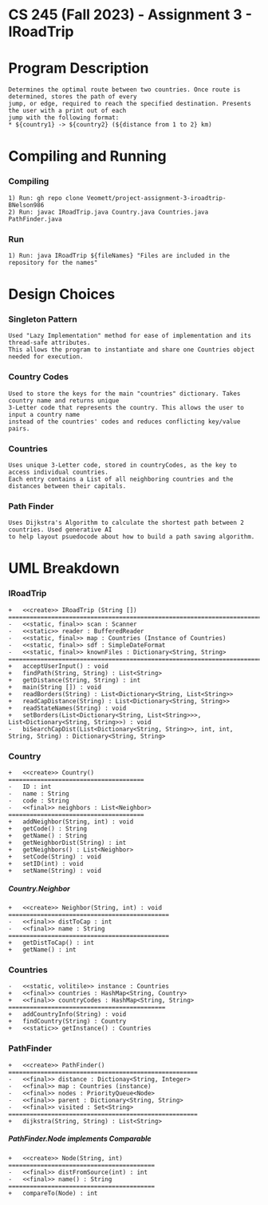# CS 245 (Fall 2023) - Assignment 3 - IRoadTrip


 

# Program Description

    Determines the optimal route between two countries. Once route is determined, stores the path of every 
    jump, or edge, required to reach the specified destination. Presents the user with a print out of each
    jump with the following format:
    * ${country1} -> ${country2} (${distance from 1 to 2} km)

#   Compiling and Running

###  Compiling

    1) Run: gh repo clone Veomett/project-assignment-3-iroadtrip-BNelson986
    2) Run: javac IRoadTrip.java Country.java Countries.java PathFinder.java

###  Run
    1) Run: java IRoadTrip ${fileNames} "Files are included in the repository for the names"



    

#   Design Choices

###  Singleton Pattern
    
    Used "Lazy Implementation" method for ease of implementation and its thread-safe attributes. 
    This allows the program to instantiate and share one Countries object needed for execution.

### Country Codes
    
    Used to store the keys for the main "countries" dictionary. Takes country name and returns unique 
    3-Letter code that represents the country. This allows the user to input a country name
    instead of the countries' codes and reduces conflicting key/value pairs.

### Countries

    Uses unique 3-Letter code, stored in countryCodes, as the key to access individual countries. 
    Each entry contains a List of all neighboring countries and the distances between their capitals.

### Path Finder
    
    Uses Dijkstra's Algorithm to calculate the shortest path between 2 countries. Used generative AI
    to help layout psuedocode about how to build a path saving algorithm.

#   UML Breakdown

###  IRoadTrip
    +   <<create>> IRoadTrip (String [])
    =============================================================================================================
    -   <<static, final>> scan : Scanner
    -   <<static>> reader : BufferedReader
    -   <<static, final>> map : Countries (Instance of Countries)
    -   <<static, final>> sdf : SimpleDateFormat
    -   <<static, final>> knownFiles : Dictionary<String, String>
    =============================================================================================================
    +   acceptUserInput() : void
    +   findPath(String, String) : List<String>
    +   getDistance(String, String) : int
    +   main(String []) : void
    +   readBorders(String) : List<Dictionary<String, List<String>>
    +   readCapDistance(String) : List<Dictionary<String, String>>
    +   readStateNames(String) : void
    +   setBorders(List<Dictionary<String, List<String>>>, List<Dictionary<String, String>>) : void
    -   biSearchCapDist(List<Dictionary<String, String>>, int, int, String, String) : Dictionary<String, String>

###  Country
    +   <<create>> Country()
    ======================================
    -   ID : int
    -   name : String
    -   code : String
    -   <<final>> neighbors : List<Neighbor>    
    ======================================
    +   addNeighbor(String, int) : void
    +   getCode() : String
    +   getName() : String
    +   getNeighborDist(String) : int
    +   getNeighbors() : List<Neighbor>
    +   setCode(String) : void
    +   setID(int) : void
    +   setName(String) : void

##### Country.Neighbor
    +   <<create>> Neighbor(String, int) : void
    =============================================
    -   <<final>> distToCap : int
    -   <<final>> name : String
    =============================================
    +   getDistToCap() : int
    +   getName() : int

###  Countries
    -   <<static, volitile>> instance : Countries
    +   <<final>> countries : HashMap<String, Country>
    +   <<final>> countryCodes : HashMap<String, String>
    ============================================
    +   addCountryInfo(String) : void
    +   findCountry(String) : Country
    +   <<static>> getInstance() : Countries
    
###  PathFinder
    +   <<create>> PathFinder()
    =====================================================
    -   <<final>> distance : Dictionay<String, Integer>
    -   <<final>> map : Countries (instance)
    -   <<final>> nodes : PriorityQueue<Node>
    -   <<final>> parent : Dictionary<String, String>
    -   <<final>> visited : Set<String>
    =====================================================
    +   dijkstra(String, String) : List<String>

##### PathFinder.Node implements Comparable<Node>
    +   <<create>> Node(String, int)
    =========================================
    -   <<final>> distFromSource(int) : int
    -   <<final>> name() : String
    =========================================
    +   compareTo(Node) : int
    